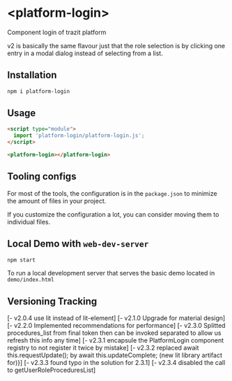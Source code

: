 # \<platform-login>
Component login of trazit platform

v2 is basically the same flavour just that the role selection is by clicking one entry in a modal dialog instead of selecting from a list.

## Installation

```bash
npm i platform-login
```

## Usage

```html
<script type="module">
  import 'platform-login/platform-login.js';
</script>

<platform-login></platform-login>
```



## Tooling configs

For most of the tools, the configuration is in the `package.json` to minimize the amount of files in your project.

If you customize the configuration a lot, you can consider moving them to individual files.

## Local Demo with `web-dev-server`

```bash
npm start
```

To run a local development server that serves the basic demo located in `demo/index.html`

## Versioning Tracking
[- v2.0.4 use lit instead of lit-element]
[- v2.1.0 Upgrade for material design]
[- v2.2.0 Implemented  recommendations for performance]
[- v2.3.0 Splitted procedures_list from final token then can be invoked separated to allow us refresh this info any time]
[- v2.3.1 encapsule the PlatformLogin component registry to not register it twice by mistake]
[- v2.3.2 replaced await this.requestUpdate(); by await this.updateComplete; (new lit library artifact for)}]
[- v2.3.3 found typo in the solution for 2.3.1]
[- v2.3.4 disabled the call to getUserRoleProceduresList]